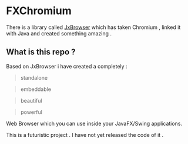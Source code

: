 # FXChromium
There is a library called [JxBrowser](https://jxbrowser-support.teamdev.com/) which has taken Chromium , linked it with Java and created something amazing .

## What is this repo ?

Based on JxBrowser i have created a completely :

> standalone

> embeddable

> beautiful

> powerful

Web Browser which you can use inside your JavaFX/Swing applications.


This is a futuristic project . I have not yet released the code of it .
